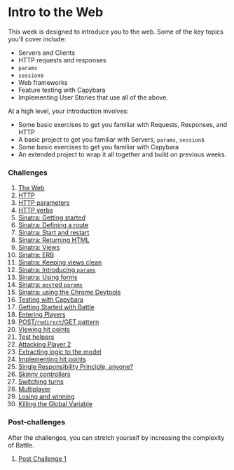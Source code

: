 # Intro to the Web

This week is designed to introduce you to the web. Some of the key topics you'll cover include:

- Servers and Clients
- HTTP requests and responses
- `params`
- `session`s
- Web frameworks
- Feature testing with Capybara
- Implementing User Stories that use all of the above.

At a high level, your introduction involves:

- Some basic exercises to get you familiar with Requests, Responses, and HTTP
- A basic project to get you familiar with Servers, `params`, `session`s
- Some basic exercises to get you familiar with Capybara
- An extended project to wrap it all together and build on previous weeks.

### Challenges

1. [The Web](01_theweb.md)
2. [HTTP](02_http.md)
3. [HTTP parameters](03_http_parameters.md)
4. [HTTP verbs](04_http_verbs.md)
5. [Sinatra: Getting started](05_sinatra_getting_started.md)
6. [Sinatra: Defining a route](06_sinatra_defining_a_route.md)
7. [Sinatra: Start and restart](07_sinatra_start_and_restart.md)
8. [Sinatra: Returning HTML](08_sinatra_returning_html.md)
9. [Sinatra: Views](09_sinatra_views.md)
10. [Sinatra: ERB](10_sinatra_erb.md)
11. [Sinatra: Keeping views clean](11_sinatra_keeping_views_clean.md)
12. [Sinatra: Introducing `params`](12_sinatra_introducing_params.md)
13. [Sinatra: Using forms](13_sinatra_using_forms.md)
14. [Sinatra: `post`ed `params`](14_sinatra_posted_params.md)
15. [Sinatra: using the Chrome Devtools](15_sinatra_using_the_chrome_devtools.md)
16. [Testing with Capybara](16_testing_with_capybara.md)
17. [Getting Started with Battle](17_getting_started_with_battle.md)
18. [Entering Players](18_entering_players.md)
19. [POST/`redirect`/GET pattern](19_post_redirect_get_pattern.md)
20. [Viewing hit points](20_viewing_hit_points.md)
21. [Test helpers](21_test_helpers.md)
22. [Attacking Player 2](22_attacking_player_2.md)
23. [Extracting logic to the model](23_extracting_logic_to_the_model.md)
24. [Implementing hit points](24_implementing_hit_points.md)
25. [Single Responsibility Principle, anyone?](25_srp_anyone.md)
26. [Skinny controllers](26_skinny_controllers.md)
27. [Switching turns](27_switching_turns.md)
28. [Multiplayer](28_multiplayer.md)
29. [Losing and winning](29_losing_and_winning.md)
30. [Killing the Global Variable](30_killing_the_global_variable.md)

### Post-challenges

After the challenges, you can stretch yourself by increasing the complexity of Battle.

1. [Post Challenge 1](post_challenges/post_challenge_1.md)
